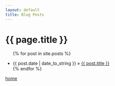```yaml
---
layout: default
title: Blog Posts
---
```

# {{ page.title }}
<ul class="posts">

{% for post in site.posts %}
<li><span>{{ post.date | date_to_string }}</span> » <a href="{{ post.url }}" title="{{ post.title }}">{{ post.title }}</a></li> {% endfor %}
</ul>

[home](/)